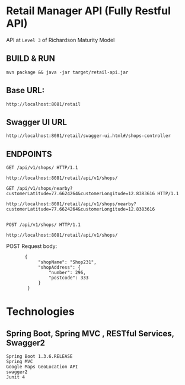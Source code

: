 # Retail Manager API (Fully Restful API)
API at `Level 3` of Richardson Maturity Model


## BUILD & RUN
```
mvn package && java -jar target/retail-api.jar

```

## Base URL:
```
http://localhost:8081/retail
```


## Swagger UI URL
 ```
http://localhost:8081/retail/swagger-ui.html#/shops-controller
 ```


## ENDPOINTS
```
GET /api/v1/shops/ HTTP/1.1

http://localhost:8081/retail/api/v1/shops/

```

```
GET /api/v1/shops/nearby?customerLatitude=77.6624264&customerLongitude=12.8383616 HTTP/1.1

http://localhost:8081/retail/api/v1/shops/nearby?customerLatitude=77.6624264&customerLongitude=12.8383616
```

```

POST /api/v1/shops/ HTTP/1.1

http://localhost:8081/retail/api/v1/shops/

```

POST Request body:
```
       {
			"shopName": "Shop231",
			"shopAddress": {
				"number": 296,
				"postcode": 333
			}
		}
```


# Technologies
##  Spring Boot, Spring MVC , RESTful Services, Swagger2
```
Spring Boot 1.3.6.RELEASE
Spring MVC
Google Maps GeoLocation API
swagger2
Junit 4
```